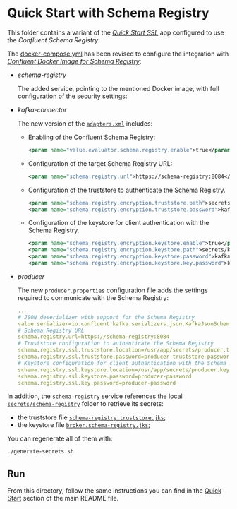 # Quick Start with Schema Registry

This folder contains a variant of the [_Quick Start SSL_](../quickstart-ssl/README.md#quick-start-ssl) app configured to use the _Confluent Schema Registry_.

The [docker-compose.yml](docker-compose.yml) has been revised to configure the integration with [_Confluent Docker Image for Schema Registry_](https://hub.docker.com/r/confluentinc/cp-schema-registry):

- _schema-registry_
  
  The added service, pointing to the mentioned Docker image, with full configuration of the security settings:

- _kafka-connector_

  The new version of the [`adapters.xml`](./adapters.xml) includes:
  - Enabling of the Confluent Schema Registry:
    ```xml
    <param name="value.evaluator.schema.registry.enable">true</param>
    ```

  - Configuration of the target Schema Registry URL:
    ```xml
    <param name="schema.registry.url">https://schema-registry:8084</param>
    ```

  - Configuration of the truststore to authenticate the Schema Registry.
    ```xml
    <param name="schema.registry.encryption.truststore.path">secrets/kafka-connector.truststore.jks</param>
    <param name="schema.registry.encryption.truststore.password">kafka-connector-truststore-password</param>
    ```

  - Configuration of the keystore for client authentication with the Schema Registry.
    ```xml
    <param name="schema.registry.encryption.keystore.enable">true</param>
    <param name="schema.registry.encryption.keystore.path">secrets/kafka-connector.keystore.jks</param>
    <param name="schema.registry.encryption.keystore.password">kafka-connector-password</param>
    <param name="schema.registry.encryption.keystore.key.password">kafka-connector-password</param>
    ```

- _producer_

   The new `producer.properties` configuration file adds the settings required to communicate with the Schema Registry:
    
    ```yaml
    ..
    # JSON deserializer with support for the Schema Registry
    value.serializer=io.confluent.kafka.serializers.json.KafkaJsonSchemaSerializer
    # Schema Registry URL
    schema.registry.url=https://schema-registry:8084
    # Truststore configuration to authenticate the Schema Registry
    schema.registry.ssl.truststore.location=/usr/app/secrets/producer.truststore.jks
    schema.registry.ssl.truststore.password=producer-truststore-password
    # Keystore configuration for client authentication with the Schema Registry
    schema.registry.ssl.keystore.location=/usr/app/secrets/producer.keystore.jks
    schema.registry.ssl.keystore.password=producer-password
    schema.registry.ssl.key.password=producer-password
    ```  

In addition, the `schema-registry` service references the local [`secrets/schema-registry`](secrets/schema-registry/) folder to retrieve its secrets:

- the truststore file [`schema-registry.truststore.jks`](secrets/schema-registry/schema-registry.truststore.jks);
- the keystore file [`broker.schema-registry.jks`](secrets/schema-registry/schema-registry.keystore.jks);

You can regenerate all of them with:

```sh
./generate-secrets.sh
```

## Run

From this directory, follow the same instructions you can find in the [Quick Start](../../README.md#run) section of the main README file.
